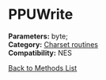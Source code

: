 # PPUWrite

**Parameters:** byte;  
**Category:** [Charset routines](../categories/charset_routines.md)  
**Compatibility:** NES  


[Back to Methods List](../../SUMMARY.md)
